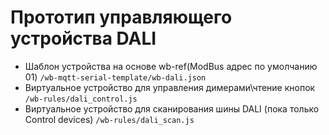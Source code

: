 # Прототип управляющего устройства DALI

* Шаблон устройства на основе wb-ref(ModBus адрес по умолчанию 01) `/wb-mqtt-serial-template/wb-dali.json`
* Виртуальное устройство для управления димерами\чтение кнопок `/wb-rules/dali_control.js`
* Виртуальное устройство для сканирования шины DALI (пока только  Control devices) `/wb-rules/dali_scan.js`